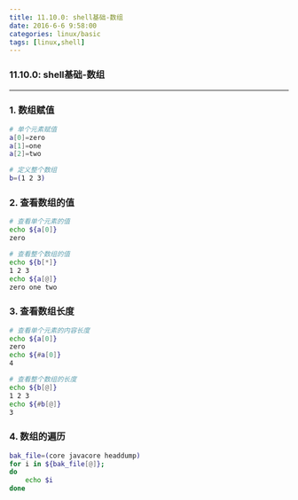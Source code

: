 ```yaml
---
title: 11.10.0: shell基础-数组
date: 2016-6-6 9:58:00
categories: linux/basic
tags: [linux,shell]
---
```

### 11.10.0: shell基础-数组
---
### 1. 数组赋值
``` bash
# 单个元素赋值
a[0]=zero
a[1]=one
a[2]=two

# 定义整个数组
b=(1 2 3)
```

### 2. 查看数组的值
``` bash
# 查看单个元素的值
echo ${a[0]}
zero

# 查看整个数组的值
echo ${b[*]}
1 2 3
echo ${a[@]}
zero one two
```

### 3. 查看数组长度
``` bash
# 查看单个元素的内容长度
echo ${a[0]}
zero
echo ${#a[0]}
4

# 查看整个数组的长度
echo ${b[@]}
1 2 3
echo ${#b[@]}
3
```

### 4. 数组的遍历
``` bash
bak_file=(core javacore headdump)
for i in ${bak_file[@]};
do
    echo $i
done
```
